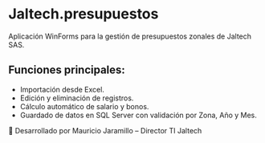 # Jaltech.presupuestos
Aplicación WinForms para la gestión de presupuestos zonales de Jaltech SAS.

## Funciones principales:
- Importación desde Excel.
- Edición y eliminación de registros.
- Cálculo automático de salario y bonos.
- Guardado de datos en SQL Server con validación por Zona, Año y Mes.

📌 Desarrollado por Mauricio Jaramillo – Director TI Jaltech
